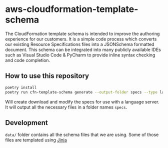 # aws-cloudformation-template-schema

The CloudFormation template schema is intended to improve the authoring experience for our customers. It is a simple code process which converts our existing Resource Specifications files into a JSONSchema formatted document. This schema can be integrated into many publicly available IDEs such as Visual Studio Code &amp; PyCharm to provide inline syntax checking and code completion.

## How to use this repository

```sh
poetry install
poetry run cfn-template-schema generate --output-folder specs --type language-server
```

Will create download and modify the specs for use with a language server. It will output all the necessary files in a folder names `specs`.

## Development

`data/` folder contains all the schema files that we are using. Some of those files are templated using [Jinja](https://jinja.palletsprojects.com/)

